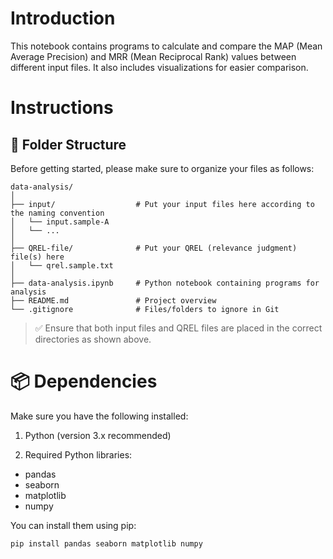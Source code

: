 # Introduction
This notebook contains programs to calculate and compare the MAP (Mean Average Precision) and MRR (Mean Reciprocal Rank) values between different input files. It also includes visualizations for easier comparison.

# Instructions

## 📁 Folder Structure

Before getting started, please make sure to organize your files as follows:

```
data-analysis/
│
├── input/                  # Put your input files here according to the naming convention
│   └── input.sample-A
│   └── ...
│
├── QREL-file/              # Put your QREL (relevance judgment) file(s) here
│   └── qrel.sample.txt
│
├── data-analysis.ipynb     # Python notebook containing programs for analysis
├── README.md               # Project overview
└── .gitignore              # Files/folders to ignore in Git
```

> ✅ Ensure that both input files and QREL files are placed in the correct directories as shown above.

# 📦 Dependencies

Make sure you have the following installed:

1. Python (version 3.x recommended)

2. Required Python libraries:
- pandas
- seaborn
- matplotlib
- numpy

You can install them using pip:
```
pip install pandas seaborn matplotlib numpy
```